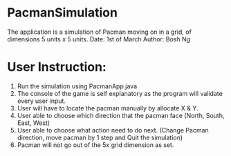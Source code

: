 # PacmanSimulation
The application is a simulation of Pacman moving on in a grid, of dimensions 5 units x 5 units.
Date: 1st of March
Author: Bosh Ng

# User Instruction: 
  1)  Run the simulation using PacmanApp.java
  2)  The console of the game is self explanatory as the program will validate every user input.
  3)  User will have to locate the pacman manually by allocate X & Y.
  4)  User able to choose which direction that the pacman face (North, South, East, West)
  5)  User able to choose what action need to do next. (Change Pacman direction, move pacman by 1 step and Quit the simulation)
  6)  Pacman will not go out of the 5x grid dimension as set.

